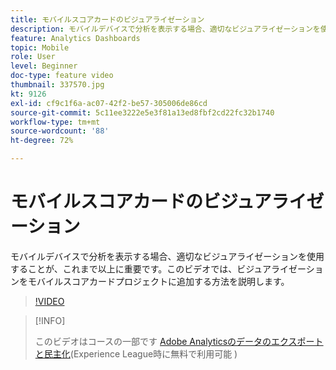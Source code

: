 ```yaml
---
title: モバイルスコアカードのビジュアライゼーション
description: モバイルデバイスで分析を表示する場合、適切なビジュアライゼーションを使用することが、これまで以上に重要です。このビデオでは、ビジュアライゼーションをモバイルスコアカードプロジェクトに追加する方法を説明します。
feature: Analytics Dashboards
topic: Mobile
role: User
level: Beginner
doc-type: feature video
thumbnail: 337570.jpg
kt: 9126
exl-id: cf9c1f6a-ac07-42f2-be57-305006de86cd
source-git-commit: 5c11ee3222e5e3f81a13ed8fbf2cd22fc32b1740
workflow-type: tm+mt
source-wordcount: '88'
ht-degree: 72%

---
```


# モバイルスコアカードのビジュアライゼーション

モバイルデバイスで分析を表示する場合、適切なビジュアライゼーションを使用することが、これまで以上に重要です。このビデオでは、ビジュアライゼーションをモバイルスコアカードプロジェクトに追加する方法を説明します。

>[!VIDEO](https://video.tv.adobe.com/v/337570/?quality=12&learn=on)

>[!INFO]
>
> このビデオはコースの一部です [Adobe Analyticsのデータのエクスポートと民主化](https://experienceleague.adobe.com/?recommended=Analytics-A-1-2022.1.democratizing)(Experience League時に無料で利用可能 )
